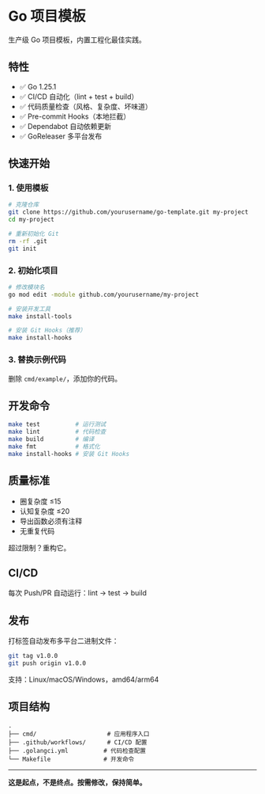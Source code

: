 # Go 项目模板

生产级 Go 项目模板，内置工程化最佳实践。

## 特性

- ✅ Go 1.25.1
- ✅ CI/CD 自动化（lint + test + build）
- ✅ 代码质量检查（风格、复杂度、坏味道）
- ✅ Pre-commit Hooks（本地拦截）
- ✅ Dependabot 自动依赖更新
- ✅ GoReleaser 多平台发布

## 快速开始

### 1. 使用模板

```bash
# 克隆仓库
git clone https://github.com/yourusername/go-template.git my-project
cd my-project

# 重新初始化 Git
rm -rf .git
git init
```

### 2. 初始化项目

```bash
# 修改模块名
go mod edit -module github.com/yourusername/my-project

# 安装开发工具
make install-tools

# 安装 Git Hooks（推荐）
make install-hooks
```

### 3. 替换示例代码

删除 `cmd/example/`，添加你的代码。

## 开发命令

```bash
make test          # 运行测试
make lint          # 代码检查
make build         # 编译
make fmt           # 格式化
make install-hooks # 安装 Git Hooks
```

## 质量标准

- 圈复杂度 ≤15
- 认知复杂度 ≤20
- 导出函数必须有注释
- 无重复代码

超过限制？重构它。

## CI/CD

每次 Push/PR 自动运行：lint → test → build

## 发布

打标签自动发布多平台二进制文件：

```bash
git tag v1.0.0
git push origin v1.0.0
```

支持：Linux/macOS/Windows，amd64/arm64

## 项目结构

```
.
├── cmd/                    # 应用程序入口
├── .github/workflows/      # CI/CD 配置
├── .golangci.yml          # 代码检查配置
└── Makefile               # 开发命令
```

---

**这是起点，不是终点。按需修改，保持简单。**
